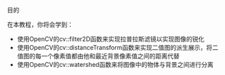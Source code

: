 目的

在本教程，你将会学到：

* 使用OpenCV的cv::filter2D函数来实现拉普拉斯滤镜以实现图像的锐化
* 使用OpenCV的cv::distanceTransform函数来实现二值图的派生展示，将二值图的每一个像素值都由他和最近背景像素值之间的距离代替
* 使用OpenCV的cv::watershed函数来将图像中的物体与背景之间进行分离